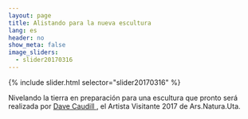 ```yaml
---
layout: page
title: Alistando para la nueva escultura
lang: es
header: no
show_meta: false
image_sliders:
  - slider20170316
---
```


{% include slider.html selector="slider20170316" %}

Nivelando la tierra en preparación para una escultura que pronto será realizada por <a href="http://caudillart.com/" target="_blank"> Dave Caudill </a>, el Artista Visitante 2017 de Ars.Natura.Uta.